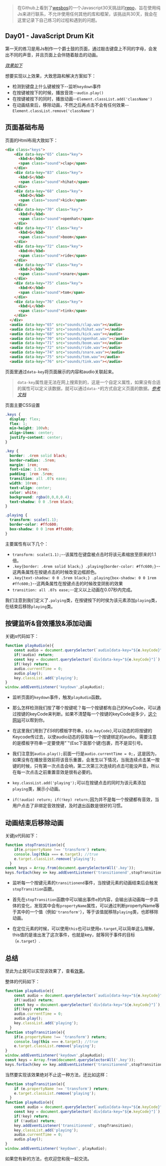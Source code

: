 
> 在Github上看到了[wesbos](https://twitter.com/wesbos)的一个Javascript30天挑战的[repo](https://github.com/wesbos/JavaScript30)，旨在使用纯Js来进行联系，不允许使用任何其他的库和框架，该挑战共30天，我会在这里记录下自己练习的过程和遇到的问题。

## Day01 - JavaScript Drum Kit

第一天的练习是用Js制作一个爵士鼓的页面，通过敲击键盘上不同的字母，会发出不同的声音，并且页面上会伴随着敲击的动画。

_[效果如下](http://htmlpreview.github.io/?https://github.com/winar-jin/JavaScript30-Challenge/blob/master/01%20-%20JavaScript%20Drum%20Kit/index-START.html)_

想要实现以上效果，大致思路和解决方案如下：
* 检测到键盘上什么键被按下--监听`keydown`事件
* 在按键被按下的时候，播放音效--`audio.play()`
* 在按键被按下的同时，播放动画--`Element.classList.add('className')`
* 在动画结束后，移除动画，不然之后再点击不会有任何效果--`Element.classList.remove('className')`

## 页面基础布局
页面的Html布局大致如下：
```html
<div class="keys">
    <div data-key="65" class="key">
      <kbd>A</kbd>
      <span class="sound">clap</span>
    </div>
    <div data-key="83" class="key">
      <kbd>S</kbd>
      <span class="sound">hihat</span>
    </div>
    <div data-key="68" class="key">
      <kbd>D</kbd>
      <span class="sound">kick</span>
    </div>
    <div data-key="70" class="key">
      <kbd>F</kbd>
      <span class="sound">openhat</span>
    </div>
    <div data-key="71" class="key">
      <kbd>G</kbd>
      <span class="sound">boom</span>
    </div>
    <div data-key="72" class="key">
      <kbd>H</kbd>
      <span class="sound">ride</span>
    </div>
    <div data-key="74" class="key">
      <kbd>J</kbd>
      <span class="sound">snare</span>
    </div>
    <div data-key="75" class="key">
      <kbd>K</kbd>
      <span class="sound">tom</span>
    </div>
    <div data-key="76" class="key">
      <kbd>L</kbd>
      <span class="sound">tink</span>
    </div>
  </div>
  <audio data-key="65" src="sounds/clap.wav"></audio>
  <audio data-key="83" src="sounds/hihat.wav"></audio>
  <audio data-key="68" src="sounds/kick.wav"></audio>
  <audio data-key="70" src="sounds/openhat.wav"></audio>
  <audio data-key="71" src="sounds/boom.wav"></audio>
  <audio data-key="72" src="sounds/ride.wav"></audio>
  <audio data-key="74" src="sounds/snare.wav"></audio>
  <audio data-key="75" src="sounds/tom.wav"></audio>
  <audio data-key="76" src="sounds/tink.wav"></audio>
```
页面里通过`data-key`将页面展示的内容和audio关联起来。
> `data-key`属性是无法在网上搜索到的，这是一个自定义属性，如果没有合适的属性可以定义该数据，就可以通过`data-*`的方式自定义页面的数据。_[参考文档](https://developers.whatwg.org/content-models.html#embedding-custom-non-visible-data-with-the-data-*-attributes)_

页面主要CSS设置

```CSS
.keys {
  display: flex;
  flex: 1;
  min-height: 100vh;
  align-items: center;
  justify-content: center;
}

.key {
  border: .4rem solid black;
  border-radius: .5rem;
  margin: 1rem;
  font-size: 1.5rem;
  padding: 1rem .5rem;
  transition: all .07s ease;
  width: 10rem;
  text-align: center;
  color: white;
  background: rgba(0,0,0,0.4);
  text-shadow: 0 0 .5rem black;
}

.playing {
  transform: scale(1.1);
  border-color: #ffc600;
  box-shadow: 0 0 1rem #ffc600;
}
```
主要属性有以下几个：
* `transform: scale(1.1);`--该属性在键盘被点击时将该元素缩放至原来的1.1倍。
* `.key{border: .4rem solid black;} .playing{border-color: #ffc600;}`--这两条属性在按键点击的时候改变边框颜色。
* `.key{text-shadow: 0 0 .5rem black;} .playing{box-shadow: 0 0 1rem #ffc600;}`--这两条属性在按键点击的时候改变阴影的效果
* `transition: all .07s ease;`--定义以上动画在0.07秒内完成。

我们注意到我们定义了`.palying`类，在按键按下的时侯为该元素添加`playing`类，在结束后移除`playing`类。

## 按键监听&音效播放&添加动画

关键js代码如下：
```JavaScript
function playAudio(e){
    const audio = document.querySelector(`audio[data-key="${e.keyCode}"]`);
    if(!audio) return;
    const key = document.querySelector(`div[data-key="${e.keyCode}"]`);
    if(!key) return;
    audio.currentTime = 0;
    audio.play();
    key.classList.add('playing');
}
window.addEventListener('keydown',playAudio);
```
* 监听页面的`keydown`事件，触发`playAudio`函数。

* 那么怎样检测我们按了哪个按键呢？每一个按键都有自己的KeyCode，可以通过按键的keyCode来判断。如果不清楚每一个按键的keyCode是多少，[这个网站](http://keycode.info/)可以帮到你。

* 在这里我们用到了*ES6*的模板字符串，`${e.keyCode}`,可以动态的将按键的Keycode传过去，以使audio动态的获取每一个按键绑定的audio。需要注意的是模板字符串一定要使用"`"(Esc下面那个键)包裹，而不是双引号。

* 我们注意到`audio.play();`前面一行是`audio.currentTime = 0;`，这是因为，如果没有在播放音效前将该音乐重置，会发生以下情况，当我连续点击某一按键的时候，只有第一次点击会响，第二次第三次连续的点击可能没声音。所以在每一次点击之前重置音效是很有必要的。

* `key.classList.add('playing');`可以在按键点击的同时为该元素添加`playing`类，展示小动画。

* `if(!audio) return; if(!key) return;`因为并不是每一个按键都有音效，当用户点击了非绑定音效按键，及时退出函数是很好的习惯。

## 动画结束后移除动画

关键js代码如下：
```JavaScript
function stopTransition(e){
    if(e.propertyName !== 'transform') return;
    console.log(this === e.target); //true
    e.target.classList.remove('playing');
  }
const keys = Array.from(document.querySelectorAll('.key'));
keys.forEach(key => key.addEventListener('transitionend',stopTransition));
```
* 监听每一个按键元素的`transitionend`事件，当按键元素的动画结束后会触发`stopTransition`函数。

* 首先在`stopTransition`函数中可以输出事件`e`的内容，会输出该动画每一步具体的变化，发现其中会有`propertyName`属性，可以通过判断propertyName等于其中的一个值（例如`'transform'`），等于该值就移除`playing`类，也即移除动画。

* 在定位元素的时候，可以使用`this`也可以使用`e.target`,可以简单这么理解，this值的是谁出发了这次事件，也就是key，就等同于事件的目标（`e.target`）.

## 总结

至此为止就可以实现该效果了，查看[效果](http://htmlpreview.github.io/?https://github.com/winar-jin/JavaScript30-Challenge/blob/master/01%20-%20JavaScript%20Drum%20Kit/index-START.html)。

整体的代码如下：
```JavaScript
function playAudio(e){
    const audio = document.querySelector(`audio[data-key="${e.keyCode}"]`);
    if(!audio) return;
    const key = document.querySelector(`div[data-key="${e.keyCode}"]`);
    if(!key) return;
    audio.currentTime = 0;
    audio.play();
    key.classList.add('playing');
  }
function stopTransition(e){
    if(e.propertyName !== 'transform') return;
    console.log(this === e.target); //true
    e.target.classList.remove('playing');
}
window.addEventListener('keydown',playAudio);
const keys = Array.from(document.querySelectorAll('.key'));
keys.forEach(key => key.addEventListener('transitionend',stopTransition));
```
当然要实现该效果绝对不止这一种方法，还比如这样：
```JavaScript
function stopTransition(e){
    if (e.propertyName !== 'transform') return;
    e.target.classList.remove('playing');
  }
function playAudio(e){
    const audio = document.querySelector(`audio[data-key="${e.keyCode}"]`); //注意：这里的querySelector里面是`号，不是单引号
    const key = document.querySelector(`div[data-key="${e.keyCode}"]`);
    if(!key) return;
    if (!audio) return;
    key.addEventListener('transitionend', stopTransition);
    key.classList.add('playing');
    audio.currentTime = 0;
    audio.play();
}
window.addEventListener('keydown', playAudio);
```
如果您有新的方法，也欢迎您和我一起交流。